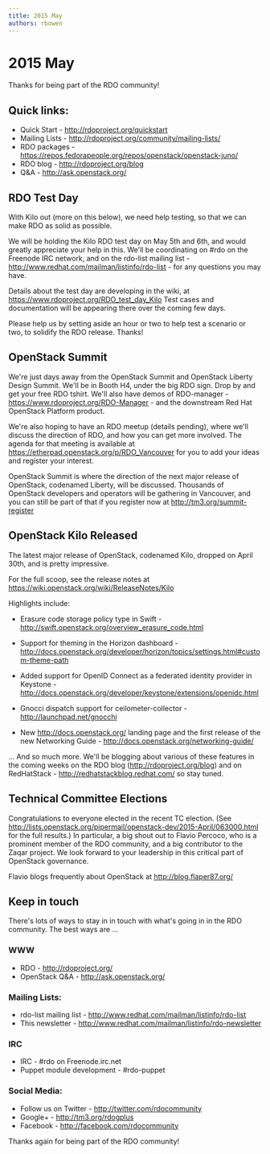 ```yaml
---
title: 2015 May
authors: rbowen
---
```


# 2015 May

Thanks for being part of the RDO community!

## Quick links:

*   Quick Start - <http://rdoproject.org/quickstart>
*   Mailing Lists - <http://rdoproject.org/community/mailing-lists/>
*   RDO packages - <https://repos.fedorapeople.org/repos/openstack/openstack-juno/>
*   RDO blog - <http://rdoproject.org/blog>
*   Q&A - <http://ask.openstack.org/>

## RDO Test Day

With Kilo out (more on this below), we need help testing, so that we can make RDO as solid as possible.

We will be holding the Kilo RDO test day on May 5th and 6th, and would greatly appreciate your help in this. We'll be coordinating on #rdo on the Freenode IRC network, and on the rdo-list mailing list - <http://www.redhat.com/mailman/listinfo/rdo-list> - for any questions you may have.

Details about the test day are developing in the wiki, at <https://www.rdoproject.org/RDO_test_day_Kilo> Test cases and documentation will be appearing there over the coming few days.

Please help us by setting aside an hour or two to help test a scenario or two, to solidify the RDO release. Thanks!

## OpenStack Summit

We're just days away from the OpenStack Summit and OpenStack Liberty Design Summit. We'll be in Booth H4, under the big RDO sign. Drop by and get your free RDO tshirt. We'll also have demos of RDO-manager - <https://www.rdoproject.org/RDO-Manager> - and the downstream Red Hat OpenStack Platform product.

We're also hoping to have an RDO meetup (details pending), where we'll discuss the direction of RDO, and how you can get more involved. The agenda for that meeting is available at <https://etherpad.openstack.org/p/RDO_Vancouver> for you to add your ideas and register your interest.

OpenStack Summit is where the direction of the next major release of OpenStack, codenamed Liberty, will be discussed. Thousands of OpenStack developers and operators will be gathering in Vancouver, and you can still be part of that if you register now at <http://tm3.org/summit-register>

## OpenStack Kilo Released

The latest major release of OpenStack, codenamed Kilo, dropped on April 30th, and is pretty impressive.

For the full scoop, see the release notes at <https://wiki.openstack.org/wiki/ReleaseNotes/Kilo>

Highlights include:

*   Erasure code storage policy type in Swift - <http://swift.openstack.org/overview_erasure_code.html>

<!-- -->

*   Support for theming in the Horizon dashboard - <http://docs.openstack.org/developer/horizon/topics/settings.html#custom-theme-path>

<!-- -->

*   Added support for OpenID Connect as a federated identity provider in Keystone -http://docs.openstack.org/developer/keystone/extensions/openidc.html

<!-- -->

*   Gnocci dispatch support for ceilometer-collector - <http://launchpad.net/gnocchi>

<!-- -->

*   New <http://docs.openstack.org/> landing page and the first release of the new Networking Guide - <http://docs.openstack.org/networking-guide/>

... And so much more. We'll be blogging about various of these features in the coming weeks on the RDO blog (http://rdoproject.org/blog) and on RedHatStack - <http://redhatstackblog.redhat.com/> so stay tuned.

## Technical Committee Elections

Congratulations to everyone elected in the recent TC election. (See <http://lists.openstack.org/pipermail/openstack-dev/2015-April/063000.html> for the full results.) In particular, a big shout out to Flavio Percoco, who is a prominent member of the RDO community, and a big contributor to the Zaqar project. We look forward to your leadership in this critical part of OpenStack governance.

Flavio blogs frequently about OpenStack at <http://blog.flaper87.org/>

## Keep in touch

There's lots of ways to stay in in touch with what's going in in the RDO community. The best ways are ...

### WWW

*   RDO - <http://rdoproject.org/>
*   OpenStack Q&A - <http://ask.openstack.org/>

### Mailing Lists:

*   rdo-list mailing list - <http://www.redhat.com/mailman/listinfo/rdo-list>
*   This newsletter - <http://www.redhat.com/mailman/listinfo/rdo-newsletter>

### IRC

*   IRC - #rdo on Freenode.irc.net
*   Puppet module development - #rdo-puppet

### Social Media:

*   Follow us on Twitter - <http://twitter.com/rdocommunity>
*   Google+ - <http://tm3.org/rdogplus>
*   Facebook - <http://facebook.com/rdocommunity>

Thanks again for being part of the RDO community!
